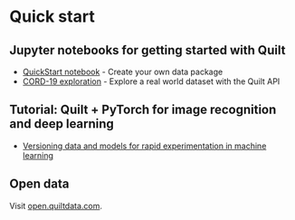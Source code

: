 # Quick start

## Jupyter notebooks for getting started with Quilt

* [QuickStart notebook](https://open.quiltdata.com/b/quilt-example/packages/examples/hurdat/tree/latest/) - Create your own data package 
* [CORD-19 exploration](https://open.quiltdata.com/b/quilt-example/packages/akarve/cord19) - Explore a real world dataset with the Quilt API

## Tutorial: Quilt + PyTorch for image recognition and deep learning

* [Versioning data and models for rapid experimentation in machine learning](https://medium.com/pytorch/how-to-iterate-faster-in-machine-learning-by-versioning-data-and-models-featuring-detectron2-4fd2f9338df5)

## Open data

Visit [open.quiltdata.com](http://open.quiltdata.com/).

